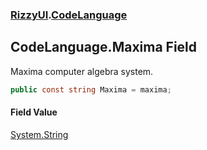 ### [RizzyUI](RizzyUI 'RizzyUI').[CodeLanguage](RizzyUI.CodeLanguage 'RizzyUI.CodeLanguage')

## CodeLanguage.Maxima Field

Maxima computer algebra system.

```csharp
public const string Maxima = maxima;
```

#### Field Value
[System.String](https://docs.microsoft.com/en-us/dotnet/api/System.String 'System.String')